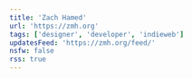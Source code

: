 ```yaml
---
title: 'Zach Hamed'
url: 'https://zmh.org'
tags: ['designer', 'developer', 'indieweb']
updatesFeed: 'https://zmh.org/feed/'
nsfw: false
rss: true
---
```

